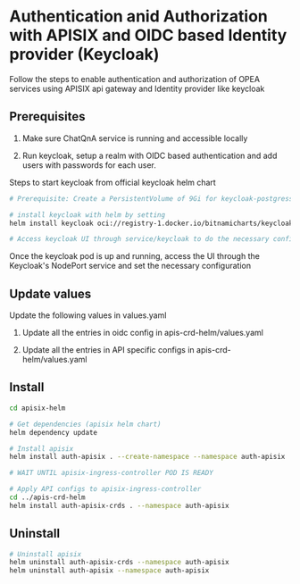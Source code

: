 # Authentication anid Authorization with APISIX and OIDC based Identity provider (Keycloak)
Follow the steps to enable authentication and authorization of OPEA services using APISIX api gateway and Identity provider like keycloak

## Prerequisites

1. Make sure ChatQnA service is running and accessible locally

2. Run keycloak, setup a realm with OIDC based authentication and add users with passwords for each user. 

Steps to start keycloak from official keycloak helm chart
```sh
# Prerequisite: Create a PersistentVolume of 9Gi for keycloak-postgress with RWO access (to persist updated keycloak configuration)

# install keycloak with helm by setting 
helm install keycloak oci://registry-1.docker.io/bitnamicharts/keycloak --version 22.1.0 --set auth.adminUser=admin --set auth.adminPassword=admin

# Access keycloak UI through service/keycloak to do the necessary configurations
```
Once the keycloak pod is up and running, access the UI through the Keycloak's NodePort service and set the necessary configuration

## Update values
Update the following values in values.yaml

1. Update all the entries in oidc config in apis-crd-helm/values.yaml

2. Update all the entries in API specific configs in apis-crd-helm/values.yaml

## Install 

```sh
cd apisix-helm

# Get dependencies (apisix helm chart)
helm dependency update

# Install apisix 
helm install auth-apisix . --create-namespace --namespace auth-apisix

# WAIT UNTIL apisix-ingress-controller POD IS READY

# Apply API configs to apisix-ingress-controller 
cd ../apis-crd-helm
helm install auth-apisix-crds . --namespace auth-apisix
```

## Uninstall
```sh
# Uninstall apisix
helm uninstall auth-apisix-crds --namespace auth-apisix
helm uninstall auth-apisix --namespace auth-apisix
```

